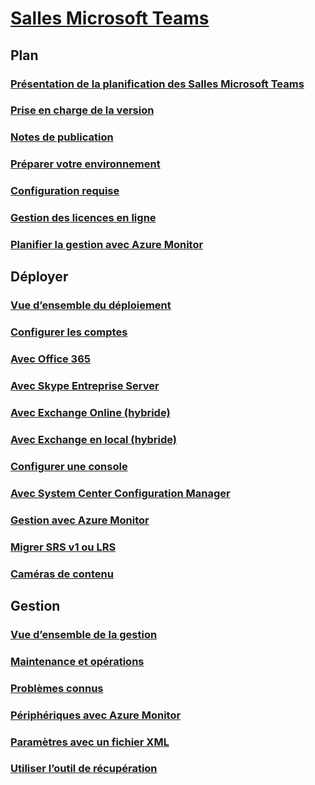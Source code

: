 # [Salles Microsoft Teams](index.md)
## Plan
### [Présentation de la planification des Salles Microsoft Teams](skype-room-systems-v2-0.md)
### [Prise en charge de la version](srs2-lifecycle-support.md)
### [Notes de publication](srs2-release-note.md)
### [Préparer votre environnement](srs-v2-prep.md)
### [Configuration requise](requirements.md)
### [Gestion des licences en ligne](skype-room-systems-v2.md)
### [Planifier la gestion avec Azure Monitor](azure-monitor-plan.md)

## Déployer
### [Vue d’ensemble du déploiement](room-systems-v2.md)
### [Configurer les comptes](room-systems-v2-configure-accounts.md)
### [Avec Office 365](with-office-365.md)
### [Avec Skype Entreprise Server](with-skype-for-business-server-2015.md)
### [Avec Exchange Online (hybride)](with-exchange-online.md)
### [Avec Exchange en local (hybride)](with-exchange-on-premises.md)
### [Configurer une console](console.md)
### [Avec System Center Configuration Manager](room-systems-scale.md)
### [Gestion avec Azure Monitor](azure-monitor-deploy.md)
### [Migrer SRS v1 ou LRS](lrs-migration.md)
### [Caméras de contenu](content-camera.md)

## Gestion
### [Vue d’ensemble de la gestion](skype-room-systems-v3.md)
### [Maintenance et opérations](room-systems-v2-operations.md)
### [Problèmes connus](known-issues.md)
### [Périphériques avec Azure Monitor](azure-monitor-manage.md)
### [Paramètres avec un fichier XML](xml-config-file.md)
### [Utiliser l’outil de récupération](recovery-tool.md)

